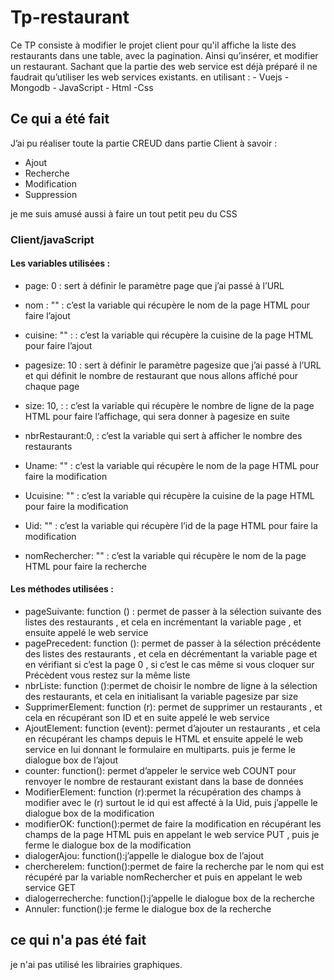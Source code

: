 # Tp-restaurant
Ce TP consiste à modifier le projet client pour qu'il affiche la liste des restaurants dans une table, avec la pagination. Ainsi qu’insérer, et modifier un restaurant. Sachant que la partie des web service est déjà préparé il ne faudrait qu’utiliser les web services existants.
en utilisant : - Vuejs
               - Mongodb
               - JavaScript
               - Html
               -Css


## Ce qui a été fait 

J’ai pu réaliser toute la partie CREUD dans partie Client à savoir :
-	Ajout 
-	Recherche
-	Modification
-	Suppression

je me suis amusé aussi à faire un tout petit peu du CSS  
### Client/javaScript

#### Les variables utilisées :

-	page: 0 : sert à définir le paramètre page que j’ai passé à l’URL 
-	nom : "" : c’est la variable qui récupère le nom de la page HTML pour faire l’ajout
-	cuisine: "" : : c’est la variable qui récupère la cuisine de la page HTML pour faire l’ajout

-	pagesize: 10 : sert à définir le paramètre pagesize que j’ai passé à l’URL et qui définit le nombre de restaurant que nous allons affiché     pour chaque page 
-	size: 10, : : c’est la variable qui récupère le nombre de ligne de la page HTML pour faire l’affichage, qui sera donner à pagesize en         suite 
-	nbrRestaurant:0, : c’est la variable qui sert à afficher le nombre des restaurants 
-	Uname: ""  : c’est la variable qui récupère le nom de la page HTML pour faire la modification
-	Ucuisine: "" : c’est la variable qui récupère la cuisine de la page HTML pour faire la modification
-	Uid: "" : c’est la variable qui récupère l’id de la page HTML pour faire la modification
-	nomRechercher: "" : c’est la variable qui récupère le nom de la page HTML pour faire la recherche 

#### Les méthodes utilisées :
-	pageSuivante: function () : permet de passer à la sélection suivante des listes des restaurants , et cela en incrémentant la variable       page , et ensuite appelé le web service  
-	pagePrecedent: function (): permet de passer à la sélection précédente des listes des restaurants , et cela en décrémentant la              variable page et en vérifiant si c’est la page 0 , si c’est le cas même si vous cloquer sur Précèdent vous restez sur la même liste 
-	nbrListe: function ():permet de choisir le nombre de ligne à la sélection des restaurants, et cela en initialisant la variable              pagesize par size 
-	 SupprimerElement: function (r): permet de supprimer un restaurants , et cela en récupérant son ID et en suite appelé le web service 
-	AjoutElement: function (event): permet d’ajouter un restaurants , et cela en récupérant les champs depuis le HTML  et ensuite appelé        le web service en lui donnant le formulaire en multiparts. puis je ferme le dialogue box de l’ajout
-	 counter: function(): permet d’appeler le service web COUNT pour renvoyer le nombre de restaurant existant dans la base de données 
-	ModifierElement: function (r):permet la récupération des champs à modifier avec le (r) surtout le id qui est affecté à la Uid, puis       j’appelle le dialogue box de la modification 
-	modifierOK: function():permet de faire la modification en récupérant les champs de la page HTML puis en appelant le web service PUT ,     puis je ferme le dialogue box de la modification 
-	dialogerAjou: function():j’appelle le dialogue box de l’ajout
-	chercherelem: function():permet de faire la recherche par le nom qui est récupéré par la variable nomRechercher et puis en appelant le     web service GET 
-	dialogerrecherche: function():j’appelle le dialogue box de la recherche
-	Annuler: function():je ferme le dialogue box de la recherche 


## ce qui n'a pas été fait 

je n'ai pas utilisé les librairies graphiques.

